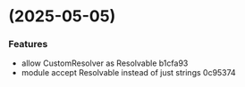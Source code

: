 #  (2025-05-05)


### Features

* allow CustomResolver as Resolvable b1cfa93
* module accept Resolvable instead of just strings 0c95374



